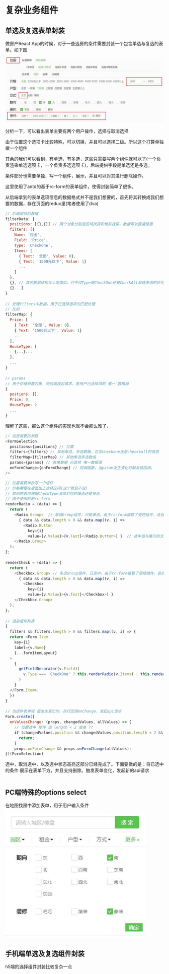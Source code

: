 # 复杂业务组件

## 单选及复选表单封装

做房产React App的时候，对于一些选房的条件需要封装一个包含单选与复选的表单。如下图

![表单选项卡](./images/co_options/option_pc.jpg)

分析一下，可以看出表单主要有两个用户操作，选择与取消选择

由于位置这个选项卡比较特殊，可以切换，并且可以选择二级。所以这个打算单独做一个组件

其余的我们可以看到，有单选，有多选，这些只需要写两个组件就可以了(一个负责渲染单选选项卡，一个负责多选选项卡)，后端提供字段是单选还是多选。

条件部分也需要单独，写一个组件，展示，并且可以对其进行删除操作。

这里使用了antd的基于rc-form的表单组件，使得封装简单了很多。

从后端拿到的表单选项信息的数据格式并不是我们想要的，首先将其转换成我们想要的数据，存在页面的redux里(笔者使用了dva)

```js
// 后端提供的数据
filterData: {
  positions: [{},{}] // 两个对象分别是区域找房和地铁找房，数据可以直接使用
  filters: [{
    Name: '租金',
    Field: 'Price',
    Type: 'CheckOne',
    Items: [
      { Text: '全部', Value: 0},
      { Text: '1500元以下', Value: 1}
      ...
    ]
  },
  {}, // 其他数据结构与上面类似，只不过Type是CheckOne还是CheckAll单选多选的区别
  {}...] 
}

// 处理filters中数据，用于已选择选项的匹配处理
// 比如
filterMap: {
  Price: [
    { Text: '全部', Value: 0},
    { Text: '1500元以下', Value: 1}
    ...
  ],
  HouseType: [
    {...}...
  ],
  ...
}

// params
// 用于存储参数对象，向后端发起请求，是用户已选择项的`唯一`数据源
{
  postions: [],
  Price: 0,
  HouseType: 2
  ...
}
```

理解了这些，那么这个组件的实现也就不会那么难了，

```js
// 这是需要的参数
<FormSelection
  positions={positions} // 位置
  filters={filters} // 其他单选，多选数据，包含checkone还是checkeall的信息
  filterMap={filterMap} // 其他单选多选数组
  params={params} // 表单数据 已选项 唯一数据源
  onFormChange={onFormChange} // 回调函数，当param发生变化时触发该回调。
/>
```

```js
// 位置需要单独写一个组件
// 价格需要在后面加上选择区间(这个暂且不说)
// 其他的选项根据CheckType渲染对应的单选还是多选
// 由于使用的是rc-form
renderRadio = (data) => {
  return (
    <Radio.Group>  // 单选Group组件，只能单选，由于rc-form接管了受控组件，会自动标记已选中状态，
      { data && data.length > 0 && data.map((v, i) =>
        <Radio.Button
          key={i} 
          value={v.Value}>{v.Text}</Radio.Button>) }  // 选中值与展示的文本
    </Radio.Group>
  );
};

renderCheck = (data) => {
  return (
    <Checkbox.Group> // 多选Group组件，已选中，由于rc-form接管了受控组件，会自动标记已选中状态
      { data && data.length > 0 && data.map((v, i) => 
        <Checkbox 
          key={i} 
          value={v.Value}>{v.Text}</Checkbox>) }
    </Checkbox.Group>
  );
};

// 渲染组件列表
{
  filters && filters.length > 0 && filters.map((v, i) => {
  return <Form.Item
    key={i}
    label={v.Name}
    {...formItemLayout}
  >
    {
      getFieldDecorator(v.Field)(
        v.Type === 'CheckOne' ? this.renderRadio(v.Items) : this.renderCheck(v.Items)
      )
    }
  </Form.Item>;
  })
}

// 当组件表单域 值发生变化时，执行回调onChange，发起api请求
Form.create({
  onValuesChange: (props, changedValues, allValues) => {
    // 位置选中 控件 值 length < 2 或者 ?? 
    if (changedValues.position && changedValues.position.length < 2 && Object.keys(changedValues).length === 1) {
      return;
    }
    props.onFormChange && props.onFormChange(allValues);
})(FormSelection)
```

选中，取消选中，以及选中状态高亮这部分已经完成了。下面要做的是：将已选中的条件 展示在表单下方，并且支持删除。触发表单变化，发起新的api请求

```js

```

## PC端特殊的options select

在地图找房中添加表单，用于用户输入条件

![表单选项卡](./images/co_options/option_pc2.jpg)

## 手机端单选及复选组件封装

h5端的选择组件封装比较复杂一点
